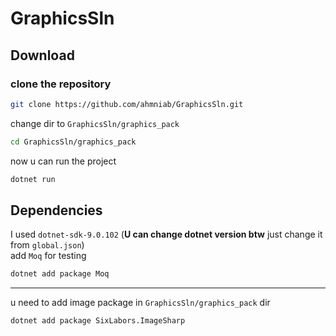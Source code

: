# GraphicsSln
## Download
### clone the repository
```bash
git clone https://github.com/ahmniab/GraphicsSln.git
```
change dir to `GraphicsSln/graphics_pack`
```bash
cd GraphicsSln/graphics_pack
```
now u can run the project
```bash
dotnet run
```
## Dependencies
I used `dotnet-sdk-9.0.102` (**U can change dotnet version btw** just change it from `global.json`)<br>
add `Moq` for testing <br>

```bash
dotnet add package Moq
```
----
u need to add image package in `GraphicsSln/graphics_pack` dir

```bash
dotnet add package SixLabors.ImageSharp
```